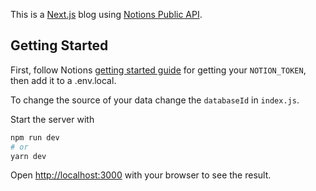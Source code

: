 This is a [Next.js](https://nextjs.org/) blog using [Notions Public API](https://developers.notion.com).

## Getting Started

First, follow Notions [getting started guide](https://developers.notion.com/docs/getting-started) for getting your `NOTION_TOKEN`, then add it to a .env.local.

To change the source of your data change the `databaseId` in `index.js`.

Start the server with

```bash
npm run dev
# or
yarn dev
```

Open [http://localhost:3000](http://localhost:3000) with your browser to see the result.
